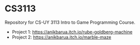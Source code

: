 # CS3113
Repository for CS-UY 3113 Intro to Game Programming Course. 
- Project 1: https://anikbarua.itch.io/rube-goldberg-machine
- Project 2: https://anikbarua.itch.io/marble-maze